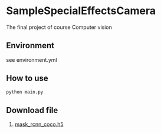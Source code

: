 # SampleSpecialEffectsCamera
The final project of course Computer vision

## Environment
see environment.yml

## How to use
```bash
python main.py
```

## Download file
1. [mask_rcnn_coco.h5](https://github.com/matterport/Mask_RCNN/releases/download/v2.0/mask_rcnn_coco.h5)
